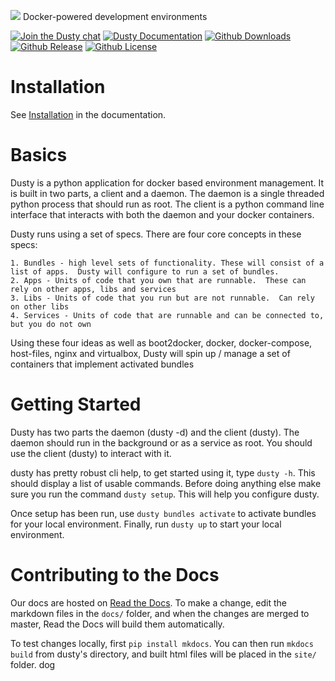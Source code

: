 ![](http://i.imgur.com/XITuXg3.png)
Docker-powered development environments

[![Join the Dusty chat](https://dusty-slackin.herokuapp.com/badge.svg)](https://dusty-slackin.herokuapp.com/)
[![Dusty Documentation](https://readthedocs.org/projects/dusty/badge/)](http://dusty.readthedocs.org/en/latest/)
[![Github Downloads](https://img.shields.io/github/downloads/gamechanger/dusty/latest/total.svg)](https://github.com/gamechanger/dusty/releases/latest)
[![Github Release](https://img.shields.io/github/release/gamechanger/dusty.svg)](https://github.com/gamechanger/dusty/releases/)
[![Github License](https://img.shields.io/github/license/gamechanger/dusty.svg)](https://github.com/gamechanger/dusty/blob/master/LICENSE)


# Installation

See [Installation](https://http://dusty.readthedocs.org/en/latest/installation/) in the documentation.

# Basics
Dusty is a python application for docker based environment management.  It is built in two parts, a client and a daemon.  The daemon is a single threaded python process that should run as root.  The client is a python command line interface that interacts with both the daemon and your docker containers.

Dusty runs using a set of specs. There are four core concepts in these specs:

    1. Bundles - high level sets of functionality. These will consist of a list of apps.  Dusty will configure to run a set of bundles.
    2. Apps - Units of code that you own that are runnable.  These can rely on other apps, libs and services
    3. Libs - Units of code that you run but are not runnable.  Can rely on other libs
    4. Services - Units of code that are runnable and can be connected to, but you do not own

Using these four ideas as well as boot2docker, docker, docker-compose, host-files, nginx and virtualbox, Dusty will spin up / manage a set of containers that implement activated bundles

# Getting Started
Dusty has two parts the daemon (dusty -d) and the client (dusty).  The daemon should run in the background or as a service as root.  You should use the client (dusty) to interact with it.

dusty has pretty robust cli help, to get started using it, type `dusty -h`.  This should display a list of usable commands.
Before doing anything else make sure you run the command `dusty setup`. This will help you configure dusty.

Once setup has been run, use `dusty bundles activate` to activate bundles for your local environment.
Finally, run `dusty up` to start your local environment.

# Contributing to the Docs

Our docs are hosted on [Read the Docs](http://dusty.readthedocs.org/en/latest/).  To make a change, edit the markdown files in the `docs/` folder, and when the changes are merged to master, Read the Docs will build them automatically.

To test changes locally, first `pip install mkdocs`.  You can then run `mkdocs build` from dusty's directory, and built html files will be placed in the `site/` folder.
dog
